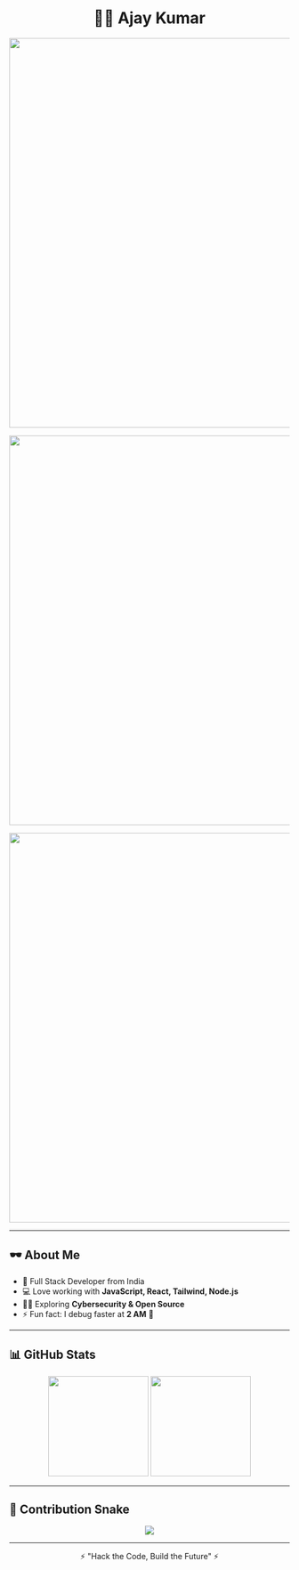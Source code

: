 <!-- Hacker Style GitHub Profile README -->

<h1 align="center">👨‍💻 Ajay Kumar</h1>

<p align="center">
  <img src="https://media.giphy.com/media/l0HlSNOxJB956qwfK/giphy.gif" width="700" />
</p>

<p align="center">
  <img src="https://media.giphy.com/media/J5zHDkMcQO4X3KQfXq/giphy.gif" width="700" />
</p>

<p align="center">
  <img src="https://media.giphy.com/media/xTiTnqUxyWbsAXq7Ju/giphy.gif" width="700" />
</p>

---

## 🕶️ About Me  

- 🚀 Full Stack Developer from India  
- 💻 Love working with **JavaScript, React, Tailwind, Node.js**  
- 🧑‍💻 Exploring **Cybersecurity & Open Source**  
- ⚡ Fun fact: I debug faster at **2 AM** 🌙  

---

## 📊 GitHub Stats  

<p align="center">
  <img src="https://github-readme-stats.vercel.app/api?username=YOUR-USERNAME&show_icons=true&theme=radical" height="180" />
  <img src="https://github-readme-streak-stats.herokuapp.com/?user=YOUR-USERNAME&theme=radical" height="180" />
</p>

---

## 🐍 Contribution Snake  

<p align="center">
  <img src="https://github.com/YOUR-USERNAME/YOUR-USERNAME/blob/output/github-contribution-grid-snake.svg" />
</p>

---

<p align="center">⚡ "Hack the Code, Build the Future" ⚡</p>
